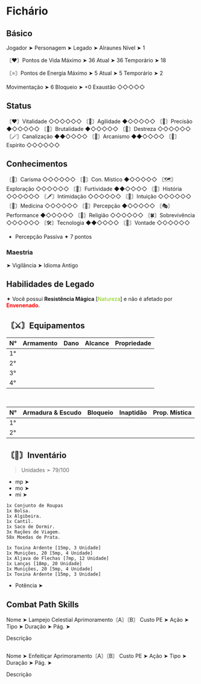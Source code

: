 # Fichário
## Básico
Jogador ➤ 
Personagem ➤ 
Legado ➤ Alraunes
Nível ➤ 1

〘❤️〙Pontos de Vida
Máximo ➤ 36
Atual ➤ 36
Temporário ➤ 18 

〘⭐〙Pontos de Energia
Máximo ➤ 5
Atual ➤ 5
Temporário ➤ 2

Movimentação ➤ 6
Bloqueio ➤ +0
Exaustão ◇◇◇◇◇

## Status
〘♥️〙Vitalidade ◇◇◇◇◇◇
〘👟〙Agilidade ◆◇◇◇◇◇
〘🎯〙Precisão ◆◇◇◇◇◇
〘💪〙Brutalidade ◆◇◇◇◇◇
〘🤹〙Destreza ◇◇◇◇◇◇
〘🪄〙Canalização ◆◆◇◇◇◇
〘🧙〙Arcanismo ◆◆◇◇◇◇
〘🙏〙Espírito ◇◇◇◇◇◇

## Conhecimentos
〘💬〙Carisma ◇◇◇◇◇◇
〘🔮〙Con. Místico ◆◇◇◇◇◇
〘🗺️〙Exploração ◇◇◇◇◇◇
〘🥷〙Furtividade ◆◆◇◇◇◇
〘📒〙História ◇◇◇◇◇◇
〘🗡️〙Intimidação ◇◇◇◇◇◇
〘🤍〙Intuição ◇◇◇◇◇◇
〘🥼〙Medicina ◇◇◇◇◇◇
〘🔎〙Percepção ◆◇◇◇◇◇
〘🎭〙Performance ◆◇◇◇◇◇
〘💠〙Religião ◇◇◇◇◇◇
〘🍀〙Sobrevivência ◇◇◇◇◇◇
〘🛠️〙Tecnologia ◆◆◇◇◇◇
〘🧠〙Vontade ◇◇◇◇◇◇

- Percepção Passiva
✦ 7 pontos

### Maestria
 ➤ Vigilância
 ➤ Idioma Antigo

## Habilidades de Legado
✦  Você possui **Resistência Mágica** [<span style="color: rgb(128, 200, 0)">Natureza</span>] e não é afetado por **<span style="color: rgb(255, 0, 0)">Envenenado</span>**.

## 〘⚔️〙Equipamentos
| N°  | Armamento | Dano | Alcance | Propriedade |
| --- | --------- | ---- | ------- | ----------- |
| 1°  |           |      |         |             |
| 2°  |           |      |         |             |
| 3°  |           |      |         |             |
| 4°  |           |      |         |             |
<br>

| N° | Armadura & Escudo | Bloqueio | Inaptidão | Prop. Mística |
| --- | --- | --- | --- | --- |
| 1° |  |  |  |  |
| 2° |  |  |  |  |

## 〘🎒〙Inventário
> Unidades ➣ 79/100

- mp ➤
- mo ➤
- mi ➤
```
1x Conjunto de Roupas 
1x Bolsa. 
1x Algibeira. 
1x Cantil. 
1x Saco de Dormir. 
3x Rações de Viagem. 
58x Moedas de Prata.

1x Toxina Ardente [15mp, 3 Unidade]
1x Munições, 20 [5mp, 4 Unidade]
1x Aljava de Flechas [7mp, 12 Unidade]
1x Lanças [18mp, 20 Unidade]
1x Munições, 20 [5mp, 4 Unidade]
1x Toxina Ardente [15mp, 3 Unidade]
```
- Potência ➤

## Combat Path Skills
Nome ➤ Lampejo Celestial
Aprimoramento〘A〙〘B〙
Custo PE ➤ 
Ação ➤ 
Tipo ➤ 
Duração ➤ 
Pág. ➤ 

Descrição
```

```

Nome ➤ Enfeitiçar
Aprimoramento〘A〙〘B〙
Custo PE ➤ 
Ação ➤ 
Tipo ➤ 
Duração ➤ 
Pág. ➤ 

Descrição 
```

```